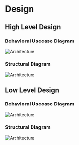 
# Design

## High Level Design 

### Behavioral Usecase Diagram

![Architecture](https://i.postimg.cc/JzLRHf4C/ss-project-pic-1.png)

### Structural Diagram

![Architecture](https://i.postimg.cc/R02sNB4c/high-level-structural.png)

## Low Level Design 

### Behavioral Usecase Diagram

![Architecture](https://i.postimg.cc/0jn0dRRX/structural-HL.png)


### Structural Diagram

![Architecture](https://i.postimg.cc/MZhj9BnW/structural-high-level.png)


